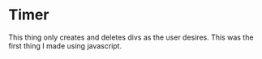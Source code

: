 # Timer
This thing only creates and deletes divs as the user desires.
This was the first thing I made using javascript.
